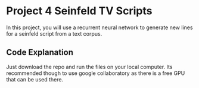# Project 4 Seinfeld TV Scripts

In this project, you will use a recurrent neural network to generate new lines for a seinfeld script from a text corpus. 

## Code Explanation 




Just download the repo and run the files on your local computer. Its recommended though to use google collaboratory as there is a free GPU that can be used there. 
